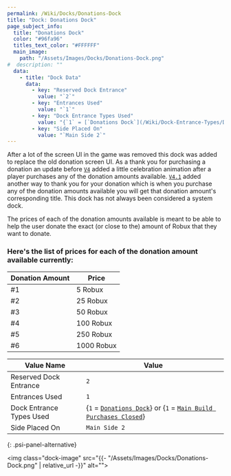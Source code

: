 ```yaml
---
permalink: /Wiki/Docks/Donations-Dock
title: "Dock: Donations Dock"
page_subject_info:
  title: "Donations Dock"
  color: "#96fa96"
  titles_text_color: "#FFFFFF"
  main_image:
    path: "/Assets/Images/Docks/Donations-Dock.png"
#  description: ""
  data:
    - title: "Dock Data"
      data:
        - key: "Reserved Dock Entrance"
          value: "`2`"
        - key: "Entrances Used"
          value: "`1`"
        - key: "Dock Entrance Types Used"
          value: "{`1` = [`Donations Dock`](/Wiki/Dock-Entrance-Types/Donations-Dock)} or {`1` = [`Main Build Purchases Closed`](/Wiki/Dock-Entrance-Types/Main-Build-Purchases-Closed)}"
        - key: "Side Placed On"
          value: "`Main Side 2`"
---
```


After a lot of the screen UI in the game was removed this dock was added to replace the old donation screen UI. As a thank you for purchasing a donation an update before [`V4`](/Posts/Update-Log/4-0-0) added a little celebration animation after a player purchases any of the donation amounts available. [`V4.1`](/Posts/Update-Log/4-1-0) added another way to thank you for your donation which is when you purchase any of the donation amounts available you will get that donation amount's corresponding title. This dock has not always been considered a system dock.

The prices of each of the donation amounts available is meant to be able to help the user donate the exact (or close to the) amount of Robux that they want to donate.

### Here's the list of prices for each of the donation amount available currently:

| Donation Amount | Price |
|-|-|
| #1 | 5 Robux |
| #2 | 25 Robux |
| #3 | 50 Robux |
| #4 | 100 Robux |
| #5 | 250 Robux |
| #6 | 1000 Robux |

| Value Name               | Value |
|-|-|
| Reserved Dock Entrance   | `2` |
| Entrances Used           | `1` |
| Dock Entrance Types Used | {`1` = [`Donations Dock`](/Wiki/Dock-Entrance-Types/Donations-Dock)} or {`1` = [`Main Build Purchases Closed`](/Wiki/Dock-Entrance-Types/Main-Build-Purchases-Closed)} |
| Side Placed On           | `Main Side 2` |
{: .psi-panel-alternative}

<img class="dock-image" src="{{- "/Assets/Images/Docks/Donations-Dock.png" | relative_url -}}" alt="">